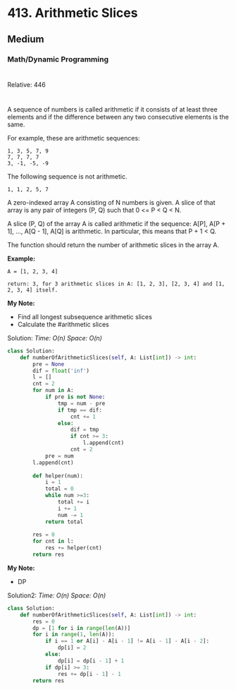 # 413. Arithmetic Slices
## Medium
### Math/Dynamic Programming
#
Relative: 446
#

A sequence of numbers is called arithmetic if it consists of at least three elements and if the difference between any two consecutive elements is the same.

For example, these are arithmetic sequences:
```
1, 3, 5, 7, 9
7, 7, 7, 7
3, -1, -5, -9
```
The following sequence is not arithmetic.
```
1, 1, 2, 5, 7
```
A zero-indexed array A consisting of N numbers is given. A slice of that array is any pair of integers (P, Q) such that 0 <= P < Q < N.

A slice (P, Q) of the array A is called arithmetic if the sequence:
A[P], A[P + 1], ..., A[Q - 1], A[Q] is arithmetic. In particular, this means that P + 1 < Q.

The function should return the number of arithmetic slices in the array A.

**Example:**
```
A = [1, 2, 3, 4]

return: 3, for 3 arithmetic slices in A: [1, 2, 3], [2, 3, 4] and [1, 2, 3, 4] itself.
```

**My Note:**
* Find all longest subsequence arithmetic slices
* Calculate the #arithmetic slices

Solution:
*Time: O(n)*
*Space: O(n)*
```python
class Solution:
    def numberOfArithmeticSlices(self, A: List[int]) -> int:
        pre = None
        dif = float('inf')
        l = []
        cnt = 2
        for num in A:
            if pre is not None:
                tmp = num - pre
                if tmp == dif:
                    cnt += 1
                else:
                    dif = tmp
                    if cnt >= 3:
                        l.append(cnt)
                    cnt = 2
            pre = num
        l.append(cnt)
        
        def helper(num):
            i = 1
            total = 0
            while num >=3:
                total += i
                i += 1
                num -= 1
            return total
        
        res = 0
        for cnt in l:
            res += helper(cnt)  
        return res
```

**My Note:**
* DP

Solution2:
*Time: O(n)*
*Space: O(n)*
```python
class Solution:
    def numberOfArithmeticSlices(self, A: List[int]) -> int:
        res = 0
        dp = [1 for i in range(len(A))]
        for i in range(1, len(A)):
            if i == 1 or A[i] - A[i - 1] != A[i - 1] - A[i - 2]:
                dp[i] = 2
            else:
                dp[i] = dp[i - 1] + 1
            if dp[i] >= 3:
                res += dp[i - 1] - 1
        return res
```
